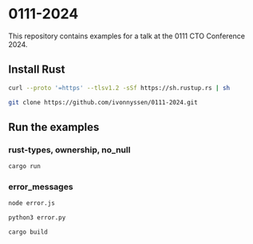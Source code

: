 # 0111-2024

This repository contains examples for a talk at the 0111 CTO Conference 2024.

## Install Rust

```bash
curl --proto '=https' --tlsv1.2 -sSf https://sh.rustup.rs | sh

git clone https://github.com/ivonnyssen/0111-2024.git
```

## Run the examples

### rust-types, ownership, no_null

```bash
cargo run
```

### error_messages

```bash
node error.js

python3 error.py

cargo build
```
